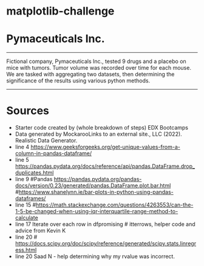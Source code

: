 # matplotlib-challenge

# Pymaceuticals Inc.
---

Fictional company, Pymaceuticals Inc., tested 9 drugs and a placebo on mice with tumors.  Tumor volume was recorded over time for each mouse.  We are tasked with aggregating two datasets, then determining the significance of the results using various python methods.

---

# Sources
- Starter code created by (whole breakdown of steps) EDX Bootcamps
- Data generated by MockarooLinks to an external site., LLC (2022). Realistic Data Generator.
- line 4 https://www.geeksforgeeks.org/get-unique-values-from-a-column-in-pandas-dataframe/
- line 5 https://pandas.pydata.org/docs/reference/api/pandas.DataFrame.drop_duplicates.html
- line 9  #Pandas https://pandas.pydata.org/pandas-docs/version/0.23/generated/pandas.DataFrame.plot.bar.html
    #https://www.shanelynn.ie/bar-plots-in-python-using-pandas-dataframes/
- line 15 #https://math.stackexchange.com/questions/4263553/can-the-1-5-be-changed-when-using-iqr-interquartile-range-method-to-calculate
- line 17 Iterate over each row in dfpromising # itterrows, helper code and advice from Kevin K
- line 20 # https://docs.scipy.org/doc/scipy/reference/generated/scipy.stats.linregress.html
- line 20 Saad N - help determining why my rvalue was incorrect. 



